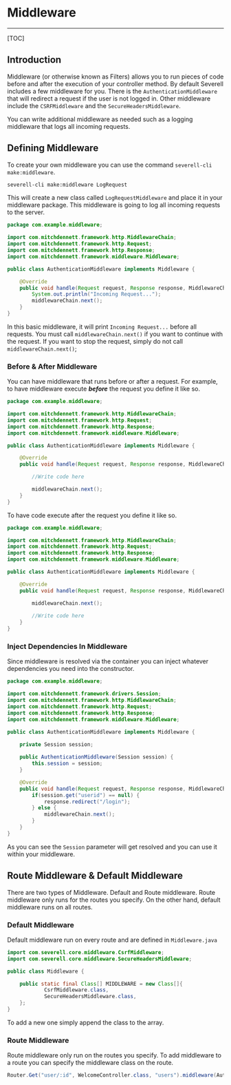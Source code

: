# Middleware
---
[TOC]

## Introduction
Middleware (or otherwise known as Filters) allows you to run pieces of code before and after the execution 
of your controller method. By default Severell includes a few middleware for you. There is the `AuthenticationMiddleware` that
will redirect a request if the user is not logged in. Other middleware include the `CSRFMiddleware` and the `SecureHeadersMiddleware`.

You can write additional middleware as needed such as a logging middleware that logs all incoming requests.

## Defining Middleware

To create your own middleware you can use the command `severell-cli make:middleware`.

```bash
severell-cli make:middleware LogRequest
```

This will create a new class called `LogRequestMiddleware` and place it in your middleware package. 
This middleware is going to log all incoming requests to the server.

```java
package com.example.middleware;

import com.mitchdennett.framework.http.MiddlewareChain;
import com.mitchdennett.framework.http.Request;
import com.mitchdennett.framework.http.Response;
import com.mitchdennett.framework.middleware.Middleware;

public class AuthenticationMiddleware implements Middleware {

    @Override
    public void handle(Request request, Response response, MiddlewareChain middlewareChain) throws Exception {
        System.out.println("Incoming Request...");
        middlewareChain.next();
    }
}
```

In this basic middleware, it will print `Incoming Request...` before all requests. You must call `middlewareChain.next()` if you want to continue 
with the request. If you want to stop the request, simply do not call `middlewareChain.next()`;

### Before & After Middleware

You can have middleware that runs before or after a request. For example, to have middleware execute ***before*** the request you define it like so.

```java
package com.example.middleware;

import com.mitchdennett.framework.http.MiddlewareChain;
import com.mitchdennett.framework.http.Request;
import com.mitchdennett.framework.http.Response;
import com.mitchdennett.framework.middleware.Middleware;

public class AuthenticationMiddleware implements Middleware {

    @Override
    public void handle(Request request, Response response, MiddlewareChain middlewareChain) throws Exception {

        //Write code here

        middlewareChain.next();
    }
}

```

To have code execute after the request you define it like so.

```java
package com.example.middleware;

import com.mitchdennett.framework.http.MiddlewareChain;
import com.mitchdennett.framework.http.Request;
import com.mitchdennett.framework.http.Response;
import com.mitchdennett.framework.middleware.Middleware;

public class AuthenticationMiddleware implements Middleware {

    @Override
    public void handle(Request request, Response response, MiddlewareChain middlewareChain) throws Exception {

        middlewareChain.next();
        
        //Write code here
    }
}
```

### Inject Dependencies In Middleware

Since middleware is resolved via the container you can inject whatever dependencies you need into the constructor. 

```java
package com.example.middleware;

import com.mitchdennett.framework.drivers.Session;
import com.mitchdennett.framework.http.MiddlewareChain;
import com.mitchdennett.framework.http.Request;
import com.mitchdennett.framework.http.Response;
import com.mitchdennett.framework.middleware.Middleware;

public class AuthenticationMiddleware implements Middleware {

    private Session session;
    
    public AuthenticationMiddleware(Session session) {
        this.session = session;
    }

    @Override
    public void handle(Request request, Response response, MiddlewareChain middlewareChain) throws Exception {
        if(session.get("userid") == null) {
            response.redirect("/login");
        } else {
            middlewareChain.next();
        }
    }
}
```

As you can see the `Session` parameter will get resolved and you can use it within your middleware. 

## Route Middleware & Default Middleware
There are two types of Middleware. Default and Route middleware. Route middleware only runs for the routes you specify.
On the other hand, default middleware runs on all routes. 

### Default Middleware
Default middleware run on every route and are defined in `Middleware.java`

```java
import com.severell.core.middleware.CsrfMiddleware;
import com.severell.core.middleware.SecureHeadersMiddleware;

public class Middleware {

    public static final Class[] MIDDLEWARE = new Class[]{
            CsrfMiddleware.class,
            SecureHeadersMiddleware.class,
    };
}
```

To add a new one simply append the class to the array.

### Route Middleware
Route middleware only run on the routes you specify. To add middleware to a route you can specify the 
middleware class on the route.
```java
Router.Get("user/:id", WelcomeController.class, "users").middleware(AuthMiddleware.class, ValidateMiddleware.class);
```